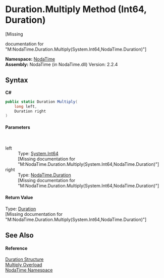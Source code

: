 # Duration.Multiply Method (Int64, Duration)
 

\[Missing <summary> documentation for "M:NodaTime.Duration.Multiply(System.Int64,NodaTime.Duration)"\]

**Namespace:**&nbsp;<a href="N_NodaTime">NodaTime</a><br />**Assembly:**&nbsp;NodaTime (in NodaTime.dll) Version: 2.2.4

## Syntax

**C#**<br />
``` C#
public static Duration Multiply(
	long left,
	Duration right
)
```


#### Parameters
&nbsp;<dl><dt>left</dt><dd>Type: <a href="http://msdn2.microsoft.com/en-us/library/6yy583ek" target="_blank">System.Int64</a><br />\[Missing <param name="left"/> documentation for "M:NodaTime.Duration.Multiply(System.Int64,NodaTime.Duration)"\]</dd><dt>right</dt><dd>Type: <a href="T_NodaTime_Duration">NodaTime.Duration</a><br />\[Missing <param name="right"/> documentation for "M:NodaTime.Duration.Multiply(System.Int64,NodaTime.Duration)"\]</dd></dl>

#### Return Value
Type: <a href="T_NodaTime_Duration">Duration</a><br />\[Missing <returns> documentation for "M:NodaTime.Duration.Multiply(System.Int64,NodaTime.Duration)"\]

## See Also


#### Reference
<a href="T_NodaTime_Duration">Duration Structure</a><br /><a href="Overload_NodaTime_Duration_Multiply">Multiply Overload</a><br /><a href="N_NodaTime">NodaTime Namespace</a><br />
